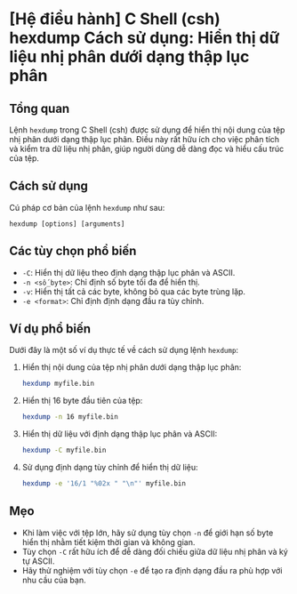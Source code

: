 # [Hệ điều hành] C Shell (csh) hexdump Cách sử dụng: Hiển thị dữ liệu nhị phân dưới dạng thập lục phân

## Tổng quan
Lệnh `hexdump` trong C Shell (csh) được sử dụng để hiển thị nội dung của tệp nhị phân dưới dạng thập lục phân. Điều này rất hữu ích cho việc phân tích và kiểm tra dữ liệu nhị phân, giúp người dùng dễ dàng đọc và hiểu cấu trúc của tệp.

## Cách sử dụng
Cú pháp cơ bản của lệnh `hexdump` như sau:
```
hexdump [options] [arguments]
```

## Các tùy chọn phổ biến
- `-C`: Hiển thị dữ liệu theo định dạng thập lục phân và ASCII.
- `-n <số_byte>`: Chỉ định số byte tối đa để hiển thị.
- `-v`: Hiển thị tất cả các byte, không bỏ qua các byte trùng lặp.
- `-e <format>`: Chỉ định định dạng đầu ra tùy chỉnh.

## Ví dụ phổ biến
Dưới đây là một số ví dụ thực tế về cách sử dụng lệnh `hexdump`:

1. Hiển thị nội dung của tệp nhị phân dưới dạng thập lục phân:
   ```bash
   hexdump myfile.bin
   ```

2. Hiển thị 16 byte đầu tiên của tệp:
   ```bash
   hexdump -n 16 myfile.bin
   ```

3. Hiển thị dữ liệu với định dạng thập lục phân và ASCII:
   ```bash
   hexdump -C myfile.bin
   ```

4. Sử dụng định dạng tùy chỉnh để hiển thị dữ liệu:
   ```bash
   hexdump -e '16/1 "%02x " "\n"' myfile.bin
   ```

## Mẹo
- Khi làm việc với tệp lớn, hãy sử dụng tùy chọn `-n` để giới hạn số byte hiển thị nhằm tiết kiệm thời gian và không gian.
- Tùy chọn `-C` rất hữu ích để dễ dàng đối chiếu giữa dữ liệu nhị phân và ký tự ASCII.
- Hãy thử nghiệm với tùy chọn `-e` để tạo ra định dạng đầu ra phù hợp với nhu cầu của bạn.